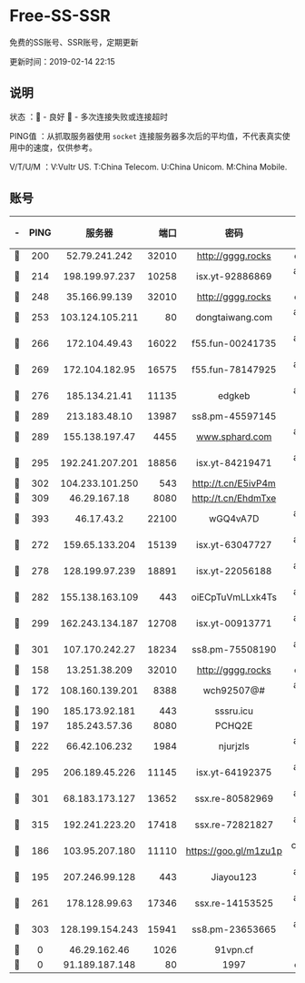 # Free-SS-SSR

免费的SS账号、SSR账号，定期更新

更新时间：2019-02-14 22:15

## 说明

状态     ：🙂 - 良好 🙁 - 多次连接失败或连接超时

PING值   ：从抓取服务器使用 `socket` 连接服务器多次后的平均值，不代表真实使用中的速度，仅供参考。

V/T/U/M  ：V:Vultr US. T:China Telecom. U:China Unicom. M:China Mobile.

## 账号

|-|PING|服务器|端口|密码|加密方式|区域|V/T/U/M|
|:----:|:----:|:-----:|-----:|:----:|:----:|:----:|:----:|
|🙂|200|52.79.241.242|32010|http://gggg.rocks|chacha20|KR|10↑/9↑/9↑/10↑|
|🙂|214|198.199.97.237|10258|isx.yt-92886869|aes-256-cfb|US|10↑/10↑/9↑/10↑|
|🙂|248|35.166.99.139|32010|http://gggg.rocks|chacha20|US|8↑/8↑/10↑/9↑|
|🙂|253|103.124.105.211|80|dongtaiwang.com|aes-256-cfb|US|9↑/10↑/10↑/10↑|
|🙂|266|172.104.49.43|16022|f55.fun-00241735|aes-256-cfb|SG|10↑/10↑/10↑/10↑|
|🙂|269|172.104.182.95|16575|f55.fun-78147925|aes-256-cfb|SG|7↓/10↑/10↑/10↑|
|🙂|276|185.134.21.41|11135|edgkeb|aes-256-cfb|GB|10↑/10↑/10↑/10↑|
|🙂|289|213.183.48.10|13987|ss8.pm-45597145|rc4-md5|RU|10↑/10↑/10↑/10↑|
|🙂|289|155.138.197.47|4455|www.sphard.com|aes-256-cfb|US|8↑/10↑/9↑/10↑|
|🙂|295|192.241.207.201|18856|isx.yt-84219471|aes-256-cfb|US|10↑/10↑/9↑/10↑|
|🙂|302|104.233.101.250|543|http://t.cn/E5ivP4m|rc4-md5|CA|10↑/10↑/10↑/10↑|
|🙂|309|46.29.167.18|8080|http://t.cn/EhdmTxe|rc4-md5|RU|10↑/10↑/10↑/10↑|
|🙂|393|46.17.43.2|22100|wGQ4vA7D|aes-256-gcm|RU|2↑/10↑/10↑/10↑|
|🙂|272|159.65.133.204|15139|isx.yt-63047727|aes-256-cfb|SG|10↑/10↑/9↑/10↑|
|🙂|278|128.199.97.239|18891|isx.yt-22056188|aes-256-cfb|SG|10↑/10↑/9↑/10↑|
|🙂|282|155.138.163.109|443|oiECpTuVmLLxk4Ts|aes-256-cfb|US|4↑/10↑/10↑/10↑|
|🙂|299|162.243.134.187|12708|isx.yt-00913771|aes-256-cfb|US|10↑/10↑/9↑/10↑|
|🙂|301|107.170.242.27|18234|ss8.pm-75508190|aes-256-cfb|US|10↑/10↑/10↑/10↑|
|🙂|158|13.251.38.209|32010|http://gggg.rocks|chacha20|SG|6↑/9↑/9↑/7↑|
|🙂|172|108.160.139.201|8388|wch92507@#|aes-256-cfb|JP|7↑/10↑/9↑/10↑|
|🙂|190|185.173.92.181|443|sssru.icu|rc4-md5|RU|9↑/10↑/10↑/9↑|
|🙂|197|185.243.57.36|8080|PCHQ2E|rc4-md5|US|10↑/10↑/9↑/9↑|
|🙂|222|66.42.106.232|1984|njurjzls|aes-256-cfb|US|10↑/10↑/10↑/10↑|
|🙂|295|206.189.45.226|11145|isx.yt-64192375|aes-256-cfb|SG|10↑/10↑/9↑/10↑|
|🙂|301|68.183.173.127|13652|ssx.re-80582969|aes-256-cfb|US|10↑/10↑/10↑/10↑|
|🙂|315|192.241.223.20|17418|ssx.re-72821827|aes-256-cfb|US|10↑/10↑/10↑/10↑|
|🙁|186|103.95.207.180|11110|https://goo.gl/m1zu1p|chacha20-ietf|US|6↓/10↑/9↑/10↑|
|🙁|195|207.246.99.128|443|Jiayou123|aes-256-cfb|US|9↑/10↑/10↑/9↑|
|🙁|261|178.128.99.63|17346|ssx.re-14153525|aes-256-cfb|SG|10↑/10↑/10↑/10↑|
|🙁|303|128.199.154.243|15941|ss8.pm-23653665|aes-256-cfb|SG|10↑/10↑/10↑/10↑|
|🙁|0|46.29.162.46|1026|91vpn.cf|rc4-md5|RU|9↑/9↑/9↑/10↑|
|🙁|0|91.189.187.148|80|1997|chacha20|US|9↓/9↓/10↑/10↑|
